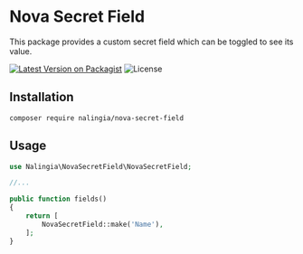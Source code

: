 # Nova Secret Field
This package provides a custom secret field which can be toggled to see its value.

[![Latest Version on Packagist](https://img.shields.io/packagist/v/nalingia/nova-secret-field)](https://packagist.org/packages/nalingia/nova-secret-field)
![License](https://img.shields.io/github/license/nalingia/nova-secret-field)

## Installation

```shell
composer require nalingia/nova-secret-field
```

## Usage

```php
use Nalingia\NovaSecretField\NovaSecretField;

//...

public function fields()
{
    return [
        NovaSecretField::make('Name'),
    ];
}
```